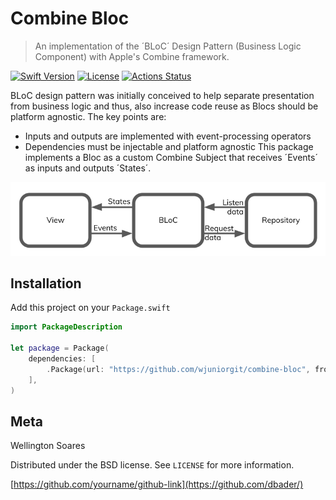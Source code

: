 # Combine Bloc
> An implementation of the ´BLoC´ Design Pattern (Business Logic Component) with Apple's Combine framework.

[![Swift Version][swift-image]][swift-url]
[![License][license-image]][license-url]
[![Actions Status](https://github.com/wjuniorgit/combine-bloc/workflows/Swift/badge.svg)](https://github.com/wjuniorgit/combine-bloc/actions)

BLoC design pattern was initially conceived to help separate presentation from business logic and thus, also increase code reuse as Blocs should be platform agnostic. 
The key points are:
* Inputs and outputs are implemented with event-processing operators
* Dependencies must be injectable and platform agnostic
This package implements a Bloc as a custom Combine Subject that receives ´Events´ as inputs and outputs ´States´. 

![](bloc.png)

## Installation

Add this project on your `Package.swift`

```swift
import PackageDescription

let package = Package(
    dependencies: [
        .Package(url: "https://github.com/wjuniorgit/combine-bloc", from: "0.1.0"),
    ],
)
```

## Meta

Wellington Soares

Distributed under the BSD license. See ``LICENSE`` for more information.

[https://github.com/yourname/github-link](https://github.com/dbader/)

[swift-image]:https://img.shields.io/badge/swift-5.3-orange.svg
[swift-url]: https://swift.org/
[license-image]: https://img.shields.io/badge/License-BSD-blue.svg
[license-url]: LICENSE
